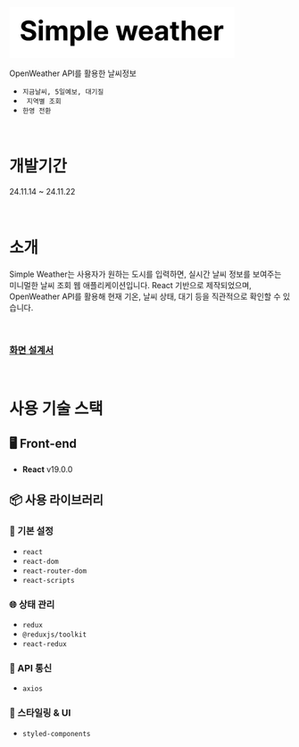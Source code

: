 ![LUNAR EffecT](https://github.com/000Lee/simpleWeather/blob/main/public/logo%20(2).png)

OpenWeather API를 활용한 날씨정보
 - `지금날씨, 5일예보, 대기질 `  
  - ` 지역별 조회`  
  - `한영 전환`  

<br/>

# 개발기간

24.11.14 ~ 24.11.22

<br/>

# 소개
Simple Weather는 사용자가 원하는 도시를 입력하면, 실시간 날씨 정보를 보여주는 미니멀한 날씨 조회 웹 애플리케이션입니다.
React 기반으로 제작되었으며, OpenWeather API를 활용해 현재 기온, 날씨 상태, 대기 등을 직관적으로 확인할 수 있습니다.

<br/>


### [화면 설계서](https://www.figma.com/design/137R7iBLSwzcT9mCT5ZbUF/%EB%82%A0%EC%94%A8_%EC%9D%B4%EA%B2%BD%ED%9D%AC?node-id=0-1&t=em5fvQqn3O0JYquR-1)

<br/>

# 사용 기술 스택  

## 🖥 Front-end  
- **React** v19.0.0  


## 📦 사용 라이브러리

### 🔧 기본 설정
- `react`
- `react-dom`
- `react-router-dom`
- `react-scripts`

### 🌐 상태 관리
- `redux`
- `@reduxjs/toolkit`
- `react-redux`

### 💬 API 통신
- `axios`

### 🎨 스타일링 & UI
- `styled-components`


